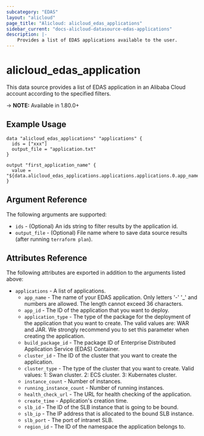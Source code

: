 ```yaml
---
subcategory: "EDAS"
layout: "alicloud"
page_title: "Alicloud: alicloud_edas_applications"
sidebar_current: "docs-alicloud-datasource-edas-applications"
description: |-
    Provides a list of EDAS applications available to the user.
---
```


# alicloud\_edas\_application

This data source provides a list of EDAS application in an Alibaba Cloud account according to the specified filters.

-> **NOTE:** Available in 1.80.0+

## Example Usage

```
data "alicloud_edas_applications" "applications" {
  ids = ["xxx"]
  output_file = "application.txt"
}

output "first_application_name" {
  value = "${data.alicloud_edas_applications.applications.applications.0.app_name}"
}
```

## Argument Reference

The following arguments are supported:

* `ids` - (Optional) An ids string to filter results by the application id. 
* `output_file` - (Optional) File name where to save data source results (after running `terraform plan`).

## Attributes Reference

The following attributes are exported in addition to the arguments listed above:

* `applications` - A list of applications.
  * `app_name` - The name of your EDAS application. Only letters '-' '_' and numbers are allowed. The length cannot exceed 36 characters.
  * `app_id` - The ID of the application that you want to deploy.
  * `application_type` - The type of the package for the deployment of the application that you want to create. The valid values are: WAR and JAR. We strongly recommend you to set this parameter when creating the application.
  * `build_package_id` - The package ID of Enterprise Distributed Application Service (EDAS) Container.
  * `cluster_id` - The ID of the cluster that you want to create the application.
  * `cluster_type` -  The type of the cluster that you want to create. Valid values: 1: Swan cluster. 2: ECS cluster. 3: Kubernates cluster.
  * `instance_count` -  Number of instances.
  * `running_instance_count` - Number of running instances.
  * `health_check_url` - The URL for health checking of the application.
  * `create_time` - Application's creation time.
  * `slb_id` - The ID of the SLB instance that is going to be bound.
  * `slb_ip` - The IP address that is allocated to the bound SLB instance.
  * `slb_port` - The port of intranet SLB.
  * `region_id` - The ID of the namespace the application belongs to.

